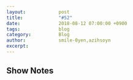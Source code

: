 ```yaml
---
layout:            post
title:             "#52"
date:              2018-08-12 07:00:00 +0900
tags:              blog
category:          Blog
author:            smile-0yen,azihsoyn
excerpt:           
---
```


## Show Notes
